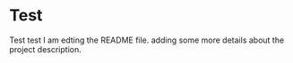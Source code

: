# Test
Test test
I am edting the README file. adding some more details about the project description.

